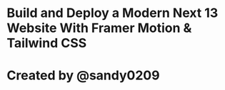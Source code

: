 # Build and Deploy a Modern Next 13 Website With Framer Motion & Tailwind CSS

# Created by @sandy0209
